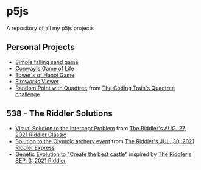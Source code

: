 # p5js
A repository of all my p5js projects

## Personal Projects
 - [Simple falling sand game](/Sand/)
 - [Conway's Game of Life](/Game_of_Life/)
 - [Tower's of Hanoi Game](/Towers_of_Hanoi/)
 - [Fireworks Viewer](/Fireworks/)
 - [Random Point with Quadtree](/Quad_Tree/) from [The Coding Train's Quadtree challenge](https://www.youtube.com/watch?v=OJxEcs0w_kE)

## 538 - The Riddler Solutions
 - [Visual Solution to the Intercept Problem](/Runner/) from [The Riddler's AUG. 27, 2021 Riddler Classic](https://fivethirtyeight.com/features/can-you-draft-a-riddler-fantasy-football-dream-team/) 
 - [Solution to the Olympic archery event](/Arrow_Contest/) from [The Riddler's JUL. 30, 2021 Riddler Express](https://fivethirtyeight.com/features/will-riddler-nation-win-gold-in-archery/) 
 - [Genetic Evolution to "Create the best castle"](/Castles/) inspired by [The Riddler's SEP. 3, 2021 Riddler](https://fivethirtyeight.com/features/the-sixth-battle-for-riddler-nation/) 
